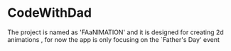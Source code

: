 # CodeWithDad
The project is named as 'FAaNIMATION' and it is designed for creating 2d animations , for now the app is only focusing on the `Father's Day' event
